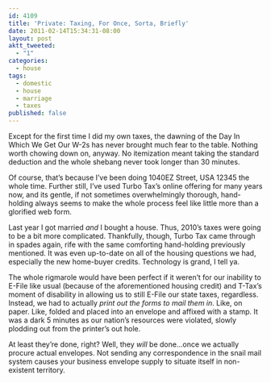 ```yaml
---
id: 4109
title: 'Private: Taxing, For Once, Sorta, Briefly'
date: 2011-02-14T15:34:31-08:00
layout: post
aktt_tweeted:
  - "1"
categories:
  - house
tags:
  - domestic
  - house
  - marriage
  - taxes
published: false
---
```

Except for the first time I did my own taxes, the dawning of the Day In Which We Get Our W-2s has never brought much fear to the table. Nothing worth chowing down on, anyway. No itemization meant taking the standard deduction and the whole shebang never took longer than 30 minutes.

Of course, that&#8217;s because I&#8217;ve been doing 1040EZ Street, USA 12345 the whole time. Further still, I&#8217;ve used Turbo Tax&#8217;s online offering for many years now, and its gentle, if not sometimes overwhelmingly thorough, hand-holding always seems to make the whole process feel like little more than a glorified web form.

Last year I got married _and_ I bought a house. Thus, 2010&#8217;s taxes were going to be a bit more complicated. Thankfully, though, Turbo Tax came through in spades again, rife with the same comforting hand-holding previously mentioned. It was even up-to-date on all of the housing questions we had, especially the new home-buyer credits. Technology is grand, I tell ya.

The whole rigmarole would have been perfect if it weren&#8217;t for our inability to E-File like usual (because of the aforementioned housing credit) and T-Tax&#8217;s moment of disability in allowing us to still E-File our state taxes, regardless. Instead, we had to actually _print out the forms to mail them in_. Like, on paper. Like, folded and placed into an envelope and affixed with a stamp. It was a dark 5 minutes as our nation&#8217;s resources were violated, slowly plodding out from the printer&#8217;s out hole.

At least they&#8217;re done, right? Well, they _will_ be done&#8230;once we actually procure actual envelopes. Not sending any correspondence in the snail mail system causes your business envelope supply to situate itself in non-existent territory.

